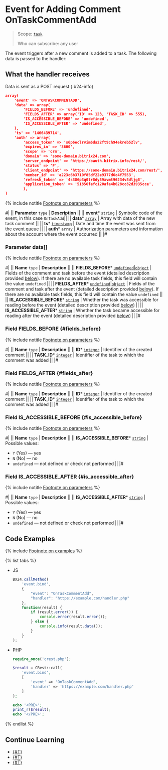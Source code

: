 # Event for Adding Comment OnTaskCommentAdd

> Scope: [`task`](../../../scopes/permissions.md)
>
> Who can subscribe: any user

The event triggers after a new comment is added to a task. The following data is passed to the handler:

## What the handler receives

Data is sent as a POST request {.b24-info}

```json
array(
    'event' => 'ONTASKCOMMENTADD',
    'data' => array(
        'FIELDS_BEFORE' => 'undefined',
        'FIELDS_AFTER' => array('ID' => 123, 'TASK_ID' => 555),
        'IS_ACCESSIBLE_BEFORE' => 'undefined',
        'IS_ACCESSIBLE_AFTER' => 'undefined',
    ),
    'ts' => '1466439714',
    'auth' => array(
        'access_token' => 's6p6eclrvim6da22ft9ch94ekreb52lv',
        'expires_in' => '3600',
        'scope' => 'crm',
        'domain' => 'some-domain.bitrix24.com',
        'server_endpoint' => 'https://oauth.bitrix.info/rest/',
        'status' => 'F',
        'client_endpoint' => 'https://some-domain.bitrix24.com/rest/',
        'member_id' => 'a223c6b3710f85df22e9377d6c4f7553',
        'refresh_token' => '4s386p3q0tr8dy89xvmt96234v3dljg8',
        'application_token' => '51856fefc120afa4b628cc82d3935cce',
        ),
)
```

{% include notitle [Footnote on parameters](../../../../_includes/required.md) %}

#|
|| **Parameter**
`type` | **Description** ||
|| **event***
[`string`](../../../data-types.md) | Symbolic code of the event, in this case `OnTaskAdd`||
|| **data***
[`array`](../../../data-types.md) | Array with data of the new task comment ||
|| **ts***
[`timestamp`](../../../data-types.md) | Date and time the event was sent from the [event queue](../../../events/index.md) ||
|| **auth***
[`array`](../../../data-types.md) | Authorization parameters and information about the account where the event occurred ||
|#

### Parameter data[]

{% include notitle [Footnote on parameters](../../../../_includes/required.md) %}

#|
|| **Name**
`type` | **Description** ||
|| **FIELDS_BEFORE***
[`undefined`\|`object`](../../../data-types.md) | Fields of the comment and task before the event (detailed description provided [below](#fields_before)). If there are no available task fields, this field will contain the value `undefined` ||
|| **FIELDS_AFTER***
[`undefined`\|`object`](../../../data-types.md) | Fields of the comment and task after the event (detailed description provided [below](#fields_after)). If there are no available task fields, this field will contain the value `undefined` ||
|| **IS_ACCESSIBLE_BEFORE***
[`string`](../../../data-types.md) | Whether the task was accessible for reading before the event (detailed description provided [below](#is_accessible_before)) ||
|| **IS_ACCESSIBLE_AFTER***
[`string`](../../../data-types.md) | Whether the task became accessible for reading after the event (detailed description provided [below](#is_accessible_after)) ||
|#

### Field FIELDS_BEFORE {#fields_before}

{% include notitle [Footnote on parameters](../../../../_includes/required.md) %}

#|
|| **Name**
`type` | **Description** ||
|| **ID***
[`integer`](../../../data-types.md) | Identifier of the created comment ||
|| **TASK_ID***
[`integer`](../../../data-types.md) | Identifier of the task to which the comment was added ||
|#

### Field FIELDS_AFTER {#fields_after}

{% include notitle [Footnote on parameters](../../../../_includes/required.md) %}

#|
|| **Name**
`type` | **Description** ||
|| **ID***
[`integer`](../../../data-types.md) | Identifier of the created comment ||
|| **TASK_ID***
[`integer`](../../../data-types.md) | Identifier of the task to which the comment was added ||
|#

### Field IS_ACCESSIBLE_BEFORE {#is_accessible_before}

{% include notitle [Footnote on parameters](../../../../_includes/required.md) %}

#|
|| **Name**
`type` | **Description** ||
|| **IS_ACCESSIBLE_BEFORE***
[`string`](../../../data-types.md) | Possible values:
- `Y` (Yes) — yes
- `N` (No) — no
- `undefined` — not defined or check not performed ||
  |#

### Field IS_ACCESSIBLE_AFTER {#is_accessible_after}

{% include notitle [Footnote on parameters](../../../../_includes/required.md) %}

#|
|| **Name**
`type` | **Description** ||
|| **IS_ACCESSIBLE_AFTER***
[`string`](../../../data-types.md) | Possible values:
- `Y` (Yes) — yes
- `N` (No) — no
- `undefined` — not defined or check not performed ||
  |#

## Code Examples

{% include [Footnote on examples](../../../../_includes/examples.md) %}

{% list tabs %}

- JS

    ```js
    BX24.callMethod(
        'event.bind',
        {
            "event": "OnTaskCommentAdd",
            "handler": "https://example.com/handler.php"
        },
        function(result) {
            if (result.error()) {
                console.error(result.error());
            } else {
                console.info(result.data());
            }
        }
    );
    ```

- PHP

    ```php
    require_once('crest.php');

    $result = CRest::call(
        'event.bind',
        [
            'event' => 'OnTaskCommentAdd',
            'handler' => 'https://example.com/handler.php'
        ]
    );

    echo '<PRE>';
    print_r($result);
    echo '</PRE>';
    ```

{% endlist %}

## Continue Learning

- [{#T}](./index.md)
- [{#T}](./on-task-comment-update.md)
- [{#T}](./on-task-comment-delete.md)